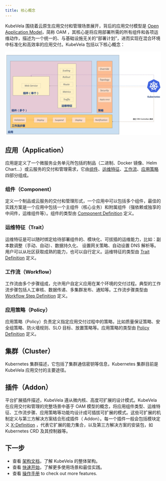 ```yaml
---
title: 核心概念
---
```


KubeVela 围绕着云原生应用交付和管理场景展开，背后的应用交付模型是 [Open Application Model](../platform-engineers/oam/oam-model)，简称 OAM ，其核心是将应用部署所需的所有组件和各项运维动作，描述为一个统一的、与基础设施无关的“部署计划”，进而实现在混合环境中标准化和高效率的应用交付。KubeVela 包括以下核心概念：

![alt](../resources/oam-concept.jpg)

## 应用（Application）

应用是定义了一个微服务业务单元所包括的制品（二进制、Docker 镜像、Helm Chart...）或云服务的交付和管理需求，它由[组件](#组件（component）)、[运维特征](#运维特征（Trait）)、[工作流](#工作流（workflow）)、[应用策略](#应用策略（Policy）)四部分组成。

### 组件（Component）

定义一个制品或云服务的交付和管理形式，一个应用中可以包括多个组件，最佳的实践方案是一个应用中包括一个主组件（核心业务）和附属组件（强依赖或独享的中间件，运维组件等）。组件的类型由 [Component Definition](../platform-engineers/oam/x-definition#组件定义（componentdefinition）) 定义。

### 运维特征（Trait）

运维特征是可以随时绑定给待部署组件的、模块化、可拔插的运维能力，比如：副本数调整（手动、自动）、数据持久化、 设置网关策略、自动设置 DNS 解析等。用户可以从社区获取成熟的能力，也可以自行定义。运维特征的类型由 [Trait Definition](../platform-engineers/oam/x-definition#运维特征定义（traitdefinition）) 定义。

### 工作流（Workflow）

工作流由多个步骤组成，允许用户自定义应用在某个环境的交付过程。典型的工作流步骤包括人工审核、数据传递、多集群发布、通知等。工作流步骤类型由 [Workflow Step Definition](../platform-engineers/oam/x-definition#工作流节点定义（workflowstepdefinition）) 定义。

### 应用策略（Policy）

应用策略（Policy）负责定义指定应用交付过程中的策略，比如质量保证策略、安全组策略、防火墙规则、SLO 目标、放置策略等。应用策略的类型由 [Policy Definition](../platform-engineers/oam/x-definition#应用策略定义（policydefinition）) 定义。


## 集群（Cluster）

Kubernetes 集群描述，它包括了集群通信密钥等信息，Kubernetes 集群目前是 KubeVela 应用交付的主要途径。

## 插件（Addon）

平台扩展插件描述，KubeVela 遵从微内核、高度可扩展的设计模式。KubeVela 在应用交付和管理的完整场景中基于 OAM 模型的概念，将应用组件类型、运维特征、工作流步骤、应用策略等功能均设计成可插拔可扩展的模式。这些可扩展的机制定义与第三方解决方案结合形成插件（ Addon）。每一个插件一般会包括模块定义 [X-Definition](../platform-engineers/oam/x-definition) ，代表它扩展的能力集合，以及第三方解决方案的安装包，如 Kubernetes CRD 及其控制器等。

## 下一步

- 查看 [架构文档](./architecture)，了解 KubeVela 的整体架构。
- 查看 [快速开始](../end-user/quick-start-cli)，了解更多使用场景和最佳实践。
- 查看 [操作手册](../end-user/components/helm) to check out more features.